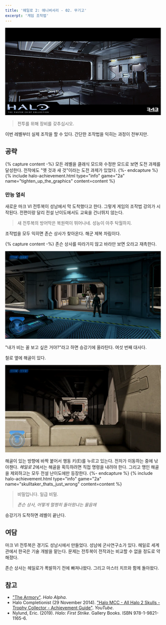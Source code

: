 ```yaml
---
title: '헤일로 2: 애니버서리 - 02. 무기고'
excerpt: '게임 조작법'
---
```


![Second level introduction](/assets/images/halo-2a/lv02/intro.webp)

> 전투를 위해 장비를 갖추십시오.

이번 레벨부터 실제 조작을 할 수 있다. 간단한 조작법을 익히는 과정이 전부지만.

## 공략

{% capture content -%}
모든 레벨을 클래식 모드와 수정판 모드로 보면 도전 과제를 달성한다. 전작에도 "옛 것과 새 것"이라는 도전 과제가 있었다.
{%- endcapture %}
{% include halo-achievement.html type="info" game="2a" name="tighten_up_the_graphics" content=content %}

### 만능 열쇠

새로운 마크 VI 전투복이 성남에서 막 도착했다고 한다. 그렇게 게임의 조작법 강의가 시작된다. 전편이랑 달리 전설 난이도에서도 교육을 건너뛰지
않는다.

> 새 전투복의 방어막은 복원력이 뛰어나네. 성능이 아주 탁월하지.

조작법을 모두 익히면 존슨 상사가 찾아온다. 해군 제복 차림이다.

{% capture content -%}
존슨 상사를 따라가지 않고 바라만 보면 오라고 재촉한다.

![Sergeant Johnson](/assets/images/halo-2a/lv02/ch01/johnson.webp)

"내가 비는 꼴 보고 싶은 거야?"라고 하면 승강기에 올라탄다. 여섯 번째 대사다.

철로 옆에 해골이 있다.

![That's Just... Wrong Skull](/assets/images/halo-2a/lv02/ch01/skull-tjw.webp)

해골이 있는 방향에 바짝 붙어서 행동 키(E)를 누르고 있는다. 전차가 이동하는 중에 낚아챈다. *헤일로 2*에서는 해골을 획득하려면 직접 명령을
내려야 한다. 그리고 맹인 해골을 제외하고는 모두 전설 난이도에만 등장한다.
{%- endcapture %}
{% include halo-achievement.html type="info" game="2a" name="skulltaker_thats_just_wrong" content=content %}

> 비밀입니다. 일급 비밀.
>
> <cite>존슨 상사, 어떻게 멀쩡히 돌아왔냐는 물음에</cite>

승강기가 도착하면 레벨이 끝난다.

## 여담

마크 VI 전투복은 경기도 성남시에서 만들었다. 성남에 군사연구소가 있다. 헤일로 세계관에서 한국은 기술 개발을 맡는다. 문제는 전투복이 전작과는
비교할 수 없을 정도로 약해졌다.

존슨 상사는 헤일로가 폭발하기 전에 빠져나왔다. 그리고 마스터 치프와 함께 돌아왔다.

## 참고

- ["The Armory"](https://halo.fandom.com/wiki/The_Armory_(level)). *Halo Alpha*.
- Halo Completionist (29 November 2014). ["Halo MCC - All Halo 2 Skulls - Trophy Collector - Achievement
Guide"](https://youtu.be/MVV5fQw2lSs). *YouTube*.
- Nylund, Eric. (2019). *Halo: First Strike*. Gallery Books. ISBN 978-1-9821-1165-6.
